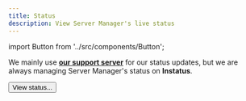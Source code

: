 ```yaml
---
title: Status
description: View Server Manager's live status
---
```


import Button from '../src/components/Button';

We mainly use **[our support server](/support)** for our status updates, but we are always managing Server Manager's status on **Instatus**.

<div className="pyc-hero__actions">
  <Button link="https://server-manager.instatus.com/">View status...</Button>
</div>

<br/>

